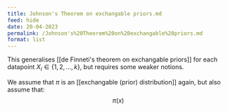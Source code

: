 ```yaml
---
title: Johnson's Theorem on exchangable priors.md
feed: hide
date: 20-04-2023
permalink: /Johnson's%20Theorem%20on%20exchangable%20priors.md
format: list
---
```



This generalises [[de Finneti's theorem on exchangable priors]] for each datapoint $X_i\in\{1,2,...,k\}$, but requires some weaker notions.

We assume that $\pi$ is an [[exchangable (prior) distribution]] again, but also assume that:$$\pi(x)$$